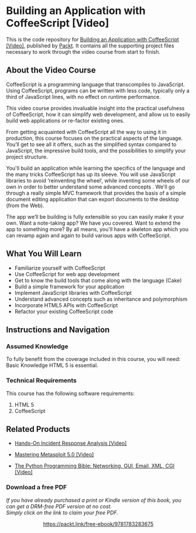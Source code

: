 # Building an Application with CoffeeScript [Video]
This is the code repository for [Building an Application with CoffeeScript [Video]](https://www.packtpub.com/web-development/building-application-coffeescript-video?utm_source=github&utm_medium=repository&utm_campaign=9781783283675), published by [Packt](https://www.packtpub.com/?utm_source=github). It contains all the supporting project files necessary to work through the video course from start to finish.
## About the Video Course
CoffeeScript is a programming language that transcompiles to JavaScript. Using CoffeeScript, programs can be written with less code, typically only a third of JavaScript lines, with no effect on runtime performance.

This video course provides invaluable insight into the practical usefulness of CoffeeScript, how it can simplify web development, and allow us to easily build web applications or re-factor existing ones.

From getting acquainted with CoffeeScript all the way to using it in production, this course focuses on the practical aspects of the language. You’ll get to see all it offers, such as the simplified syntax compared to JavaScript, the impressive build tools, and the possibilities to simplify your project structure.

You'll build an application while learning the specifics of the language and the many tricks CoffeeScript has up its sleeve. You will use JavaScript libraries to avoid ‘reinventing the wheel’, while inventing some wheels of our own in order to better understand some advanced concepts . We'll go through a really simple MVC framework that provides the basis of a simple document editing application that can export documents to the desktop (from the Web).

The app we’ll be building is fully extensible so you can easily make it your own. Want a note-taking app? We have you covered. Want to extend the app to something more? By all means, you'll have a skeleton app which you can revamp again and again to build various apps with CoffeeScript.

<H2>What You Will Learn</H2>
<DIV class=book-info-will-learn-text>
<UL>
<LI>Familiarize yourself with CoffeeScript 
<LI>Use CoffeeScript for web app development 
<LI>Get to know the build tools that come along with the language (Cake) 
<LI>Build a simple framework for your application 
<LI>Implement JavaScript libraries with CoffeeScript 
<LI>Understand advanced concepts such as inheritance and polymorphism 
<LI>Incorporate HTML5 APIs with CoffeeScript 
<LI>Refactor your existing CoffeeScript code </LI></UL></DIV>

## Instructions and Navigation
### Assumed Knowledge
To fully benefit from the coverage included in this course, you will need:<br/>
Basic Knowledge HTML 5 is essential.
### Technical Requirements
This course has the following software requirements:<br/>
1. HTML 5
2. CoffeeScript


## Related Products
* [Hands-On Incident Response Analysis [Video]](https://www.packtpub.com/networking-and-servers/hands-incident-response-analysis-video?utm_source=github&utm_medium=repository&utm_campaign=9781838552046)

* [Mastering Metasploit 5.0 [Video]](https://www.packtpub.com/networking-and-servers/mastering-metasploit-50-video?utm_source=github&utm_medium=repository&utm_campaign=9781838551544)

* [The Python Programming Bible: Networking, GUI, Email, XML, CGI [Video]](https://www.packtpub.com/application-development/python-programming-bible-networking-gui-email-xml-cgi-video?utm_source=github&utm_medium=repository&utm_campaign=9781838559960)

### Download a free PDF

 <i>If you have already purchased a print or Kindle version of this book, you can get a DRM-free PDF version at no cost.<br>Simply click on the link to claim your free PDF.</i>
<p align="center"> <a href="https://packt.link/free-ebook/9781783283675">https://packt.link/free-ebook/9781783283675 </a> </p>